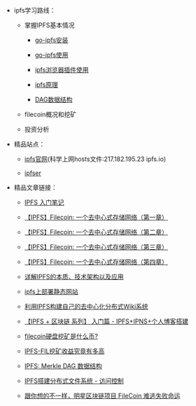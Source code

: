 
* ipfs学习路线：

   * 掌握IPFS基本情况
   
      + [go-ipfs安装](ipfs_install.md)
   
      + [go-ipfs使用]()
   
      + [ipfs浏览器插件使用]()
   
      + [ipfs原理]()
   
      + [DAG数据结构]()
   
   * filecoin概况和挖矿
   
   * 投资分析



* 精品站点：

   + [ipfs官网](http://ipfs.io)(科学上网hosts文件:217.182.195.23 ipfs.io)

   + [ipfser](http://ipfser.org)


* 精品文章链接：

   + [IPFS 入门笔记](http://ipfser.org/2017/12/06/a4/)
   
   + [【IPFS】Filecoin: 一个去中心式存储网络（第一章）](http://ipfser.org/2017/12/07/a1/)
   
   + [【IPFS】Filecoin: 一个去中心式存储网络（第二章）](http://ipfser.org/2017/12/07/a2/)
   
   + [【IPFS】Filecoin: 一个去中心式存储网络（第三章）](http://ipfser.org/2017/12/07/a3/)
   
   + [【IPFS】Filecoin: 一个去中心式存储网络（第四章）](http://ipfser.org/2017/12/09/a5/)

   + [详解IPFS的本质、技术架构以及应用](https://www.daijiale.cn/personal-essay/daijiale-ipfs.html)

   + [ipfs上部署静态网站](https://www.jianshu.com/p/5d72b8fee29e)
   
   + [利用IPFS构建自己的去中心化分布式Wiki系统](http://ipfser.org/2017/12/19/a8/)

   + [【IPFS + 区块链 系列】 入门篇 - IPFS+IPNS+个人博客搭建](https://blog.csdn.net/liyuechun520/article/details/78599374)

   + [filecoin硬盘挖矿是什么币?](http://www.tucaod.com/2084.html)

   + [IPFS-FIL挖矿收益究竟有多高](https://mp.weixin.qq.com/s/YEbHBiT5-0LmRIESWKqsTQ)

   + [IPFS: Merkle DAG 数据结构](http://ipfser.org/2018/01/25/r20/)
   
   + [IPFS搭建分布式文件系统 - 访问控制](https://www.cnblogs.com/feiqihang/p/6101350.html)

   + [跟你想的不一样，明星区块链项目 FileCoin 难逃失败命运](http://36kr.com/p/5127818.html)

